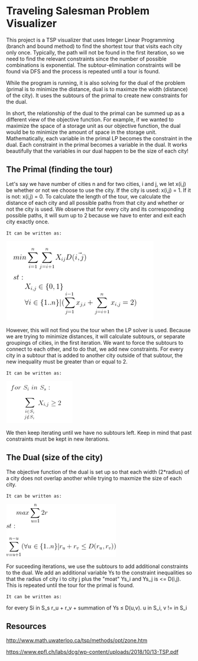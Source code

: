 # Traveling Salesman Problem Visualizer 

This project is a TSP visualizer that uses Integer Linear Programming (branch and bound method) to find the shortest tour that visits each city only once. Typically, the path will not be found in the first iteration, so we need to find the relevant constraints since the number of possible combinations is exponential. The subtour-elimination constraints will be found via DFS and the process is repeated until a tour is found.

While the program is running, it is also solving for the dual of the problem (primal is to minimize the distance, dual is to maximze the width (distance) of the city). It uses the subtours of the primal to create new constraints for the dual.

In short, the relationship of the dual to the primal can be summed up as a different view of the objective function. For example, if we wanted to maximize the space of a storage unit as our objective function, the dual would be to minimize the amount of space in the storage unit. Mathematically, each variable in the primal LP becomes the constraint in the dual. Each constraint in the primal becomes a variable in the dual. It works beautifully that the variables in our dual happen to be the size of each city!

## The Primal (finding the tour)
Let's say we have number of cities n and for two cities, i and j, we let x(i,j) be whether or not we choose to use the city. If the city is used: x(i,j) = 1. If it is not: x(i,j) = 0. To calculate the length of the tour, we calculate the distance of each city and all possible paths from that city and whether or not the city is used. We observe that for every city and its corresponding possible paths, it will sum up to 2 because we have to enter and exit each city exactly once.
```
It can be written as:
```
![](primal_equation.PNG)

However, this will not find you the tour when the LP solver is used. Because we are trying to minimize distances, it will calculate subtours, or separate groupings of cities, in the first iteration. We want to force the subtours to connect to each other, and to do that, we add new constraints. For every city in a subtour that is added to another city outside of that subtour, the new inequality must be greater than or equal to 2.
```
It can be written as:
```
![](primal_constraints.png)

We then keep iterating until we have no subtours left. Keep in mind that past constraints must be kept in new iterations.

## The Dual (size of the city)
The objective function of the dual is set up so that each width (2*radius) of a city does not overlap another while trying to maxmize the size of each city.
```
It can be written as:
```
![](dual_equation.png)

For suceeding iterations, we use the subtours to add additional constraints to the dual. We add an additional variable Ys to the constraint inequalities so that the radius of city i to city j plus the "moat" Ys_i and Ys_j is <= D(i,j). This is repeated until the tour for the primal is found.
```
It can be written as:
```
for every Si in S_s
r_u + r_v + summation of Ys ≤ D(u,v).
u in S_i, v != in S_i


## Resources
http://www.math.uwaterloo.ca/tsp/methods/opt/zone.htm

https://www.epfl.ch/labs/dcg/wp-content/uploads/2018/10/13-TSP.pdf


